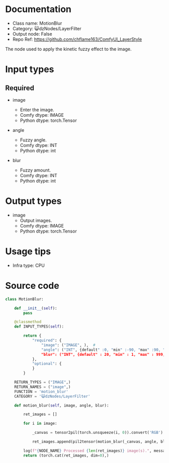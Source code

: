 # Documentation
- Class name: MotionBlur
- Category: 😺dzNodes/LayerFilter
- Output node: False
- Repo Ref: https://github.com/chflame163/ComfyUI_LayerStyle

The node used to apply the kinetic fuzzy effect to the image.

# Input types

## Required

- image
    - Enter the image.
    - Comfy dtype: IMAGE
    - Python dtype: torch.Tensor

- angle
    - Fuzzy angle.
    - Comfy dtype: INT
    - Python dtype: int

- blur
    - Fuzzy amount.
    - Comfy dtype: INT
    - Python dtype: int

# Output types

- image
    - Output images.
    - Comfy dtype: IMAGE
    - Python dtype: torch.Tensor

# Usage tips
- Infra type: CPU

# Source code
```python
class MotionBlur:

    def __init__(self):
        pass

    @classmethod
    def INPUT_TYPES(self):

        return {
            "required": {
                "image": ("IMAGE", ),  #
                "angle": ("INT", {default" :0, "min" :-90, "max" :90, "step" ), # angle
                "blur": ("INT", {default" : 20, "min" : 1, "max" : 999, "step" ): # fuzzy
            },
            "optional": {
            }
        }

    RETURN_TYPES = ("IMAGE",)
    RETURN_NAMES = ("image",)
    FUNCTION = 'motion_blur'
    CATEGORY = '😺dzNodes/LayerFilter'

    def motion_blur(self, image, angle, blur):

        ret_images = []

        for i in image:

            _canvas = tensor2pil(torch.unsqueeze(i, 0)).convert('RGB')

            ret_images.append(pil2tensor(motion_blur(_canvas, angle, blur)))

        log(f"{NODE_NAME} Processed {len(ret_images)} image(s).", message_type='finish')
        return (torch.cat(ret_images, dim=0),)
```
